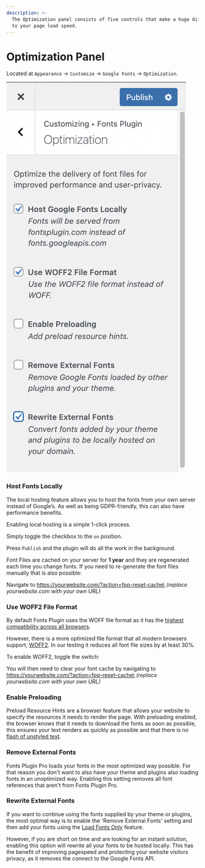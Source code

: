 ```yaml
---
description: >-
  The Optimization panel consists of five controls that make a huge difference
  to your page load speed.
---
```


# Optimization Panel

Located at `Appearance` → `Customize` → `Google Fonts` → `Optimization`.

<img src="../.gitbook/assets/image.png" alt="" data-size="original">

### Host Fonts Locally

The local hosting feature allows you to host the fonts from your own server instead of Google’s. As well as being GDPR-friendly, this can also have performance benefits.

Enabling local hosting is a simple 1-click process.

Simply toggle the checkbox to the `on` position.

Press `Publish` and the plugin will do all the work in the background.

Font Files are cached on your server for **1 year** and they are regenerated each time you change fonts. If you need to re-generate the font files manually that is also possible:&#x20;

Navigate to https://yourwebsite.com/?action=fpp-reset-cache\
_(replace yourwebsite.com with your own URL)_

### Use WOFF2 File Format

By default Fonts Plugin uses the WOFF file format as it has the [highest compatibility across all browsers](https://caniuse.com/#search=woff).&#x20;

However, there is a more optimized file format that all modern browsers support, [WOFF2](https://caniuse.com/woff2). In our testing it reduces all font file sizes by at least 30%.

To enable WOFF2, toggle the switch:

You will then need to clear your font cache by navigating to https://yourwebsite.com/?action=fpp-reset-cache\
_(replace yourwebsite.com with your own URL)_

### Enable Preloading

Preload Resource Hints are a browser feature that allows your website to specify the resources it needs to render the page. With preloading enabled, the browser knows that it needs to download the fonts as soon as possible, this ensures your text renders as quickly as possible and that there is no [flash of unstyled text](https://fonts.google.com/knowledge/glossary/fout).&#x20;

### Remove External Fonts

Fonts Plugin Pro loads your fonts in the most optimized way possible. For that reason you don't want to also have your theme and plugins also loading fonts in an unoptimized way. Enabling this setting removes all font references that aren't from Fonts Plugin Pro.

### Rewrite External Fonts

If you want to continue using the fonts supplied by your theme or plugins, the most optimal way is to enable the 'Remove External Fonts' setting and then add your fonts using the [Load Fonts Only](https://docs.fontsplugin.com/advanced-settings/load-fonts-only) feature.&#x20;

However, if you are short on time and are looking for an instant solution, enabling this option will rewrite all your fonts to be hosted locally. This has the benefit of improving pagespeed and protecting your website visitors privacy, as it removes the connect to the Google Fonts API.
